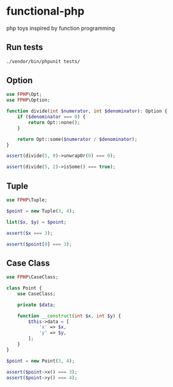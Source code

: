 # functional-php
php toys inspired by function programming

## Run tests
```sh
./vendor/bin/phpunit tests/
```

## Option
```php
use FPHP\Opt;
use FPHP\Option;

function divide(int $numerator, int $denominator): Option {
    if ($denominator === 0) {
        return Opt::none();
    }

    return Opt::some($numerator / $denominator);
}

assert(divide(5, 0)->unwrapOr(0) === 0);

assert(divide(5, 2)->isSome() === true);
```

## Tuple
```php
use FPHP\Tuple;

$point = new Tuple(3, 4);

list($x, $y) = $point;

assert($x === 3);

assert($point[0] === 3);
```

## Case Class
```php
use FPHP\CaseClass;

class Point {
    use CaseClass;

    private $data;

    function __construct(int $x, int $y) {
        $this->data = [
            'x' => $x,
            'y' => $y,
        ];
    }
}

$point = new Point(3, 4);

assert($point->x() === 3);
assert($point->y() === 4);
```
